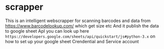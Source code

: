 # scrapper
This is an intelligent webscrapper for scanning barcodes and data from https://www.barcodelookup.com/ which get size etc
And it publish the data to google sheet ApI
you can look up here ```https://developers.google.com/sheets/api/quickstart/js#python-3.x```
on how to set up your google sheet Crendential and Service account
